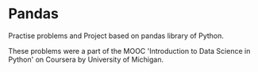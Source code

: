 # Pandas
Practise problems and Project based on pandas library of Python.

These problems were a part of the MOOC 'Introduction to Data Science in Python' on Coursera by University of Michigan.
